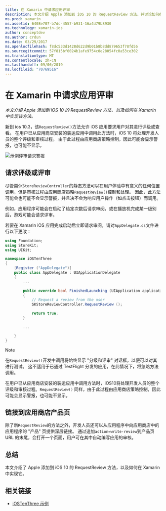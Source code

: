 ```yaml
---
title: 在 Xamarin 中请求应用评审
description: 本文介绍 Apple 添加到 iOS 10 的 RequestReview 方法，并讨论如何在 Xamarin 中实现它。
ms.prod: xamarin
ms.assetid: 6408e707-b7dc-4557-b931-16a4d79b8930
ms.technology: xamarin-ios
author: conceptdev
ms.author: crdun
ms.date: 03/29/2017
ms.openlocfilehash: f8dc533d1428d622d9b01b8b8dd879653f78fd56
ms.sourcegitcommit: 57f815bf0024b1afe9754c0e28054fc0a53ce302
ms.translationtype: MT
ms.contentlocale: zh-CN
ms.lasthandoff: 09/06/2019
ms.locfileid: "70769516"
---
```

# <a name="request-app-review-in-xamarinios"></a>在 Xamarin 中请求应用评审

_本文介绍 Apple 添加到 iOS 10 的 RequestReview 方法，以及如何在 Xamarin 中实现该方法。_

新到 ios 10.3，该`RequestReview()`方法允许 iOS 应用要求用户对其进行评级或查看。 在用户已从应用商店安装的装运应用中调用此方法时，iOS 10 将处理开发人员的整个评级和审核过程。 由于此过程由应用商店策略控制，因此可能会显示警报，也可能不显示。

![](request-app-review-images/review01.png "示例评审请求警报")

## <a name="requesting-a-rating-or-review"></a>请求评级或评审

尽管类`SKStoreReviewController`的静态方法可以在用户体验中有意义的任何位置调用，但是审核过程由应用商店策略`RequestReview()`控制和处理。 因此，此方法可能会也可能不会显示警报，并且决不会为响应用户操作（如点击按钮）而调用。

例如，应用程序可能会在启动了给定次数后请求审阅，或在播放机完成某一级别后，游戏可能会请求评审。

若要在 Xamarin iOS 应用完成启动后立即请求审阅，请对`AppDelegate.cs`文件进行以下更改：

```csharp
using Foundation;
using StoreKit;
using UIKit;

namespace iOSTenThree
{
    [Register ("AppDelegate")]
    public class AppDelegate : UIApplicationDelegate
    {
        ...

        public override bool FinishedLaunching (UIApplication application, NSDictionary launchOptions)
        {
            // Request a review from the user
            SKStoreReviewController.RequestReview ();

            return true;
        }

        ...

    }
}
```

> [!NOTE]
> 在`RequestReview()`开发中调用将始终显示 "分级和评审" 对话框，以便可以对其进行测试。 这不适用于已通过 TestFlight 分发的应用，在此情况下，将忽略方法调用。

在用户已从应用商店安装的装运应用中调用方法时，iOS10将处理开发人员的整个评级和审核过程。`RequestReview()` 同样，由于此过程由应用商店策略控制，因此可能会显示警报，也可能不显示。

## <a name="linking-to-an-app-store-product-page"></a>链接到应用商店产品页 

除了新`RequestReview`的方法之外，开发人员还可以从应用程序中向应用商店中的应用程序的 "产品" 页提供深层链接。 通过追加`action=write-review`到产品页 URL 的末尾，会打开一个页面，用户可在其中自动编写应用的审核。 

## <a name="summary"></a>总结

本文介绍了 Apple 添加到 iOS 10 的 RequestReview 方法，以及如何在 Xamarin 中实现它。

## <a name="related-links"></a>相关链接

- [iOSTenThree 示例](https://docs.microsoft.com/samples/xamarin/ios-samples/ios10-iostenthree/)
